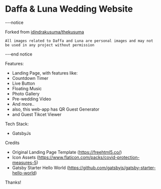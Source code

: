 # Daffa & Luna Wedding Website

---notice

Forked from [idindrakusuma/thekusuma](https://github.com/idindrakusuma/thekusuma/blob/master/LICENSE)


`All images related to Daffa and Luna are personal images and may not be used in any project without permission`

---end notice


Features:
- Landing Page, with features like:
 - Countdown Timer
 - Live Button
 - Floating Music
 - Photo Gallery
 - Pre-wedding Video 
 - And more..
- also, this web-app has QR Guest Generator
- and Guest Tikcet Viewer

Tech Stack:
- GatsbyJs

Credits
- Original Landing Page Template (https://freehtml5.co/)
- Icon Assets (https://www.flaticon.com/packs/covid-protection-measures-5)
- Gatsby Starter Hello World (https://github.com/gatsbyjs/gatsby-starter-hello-world)

Thanks!
